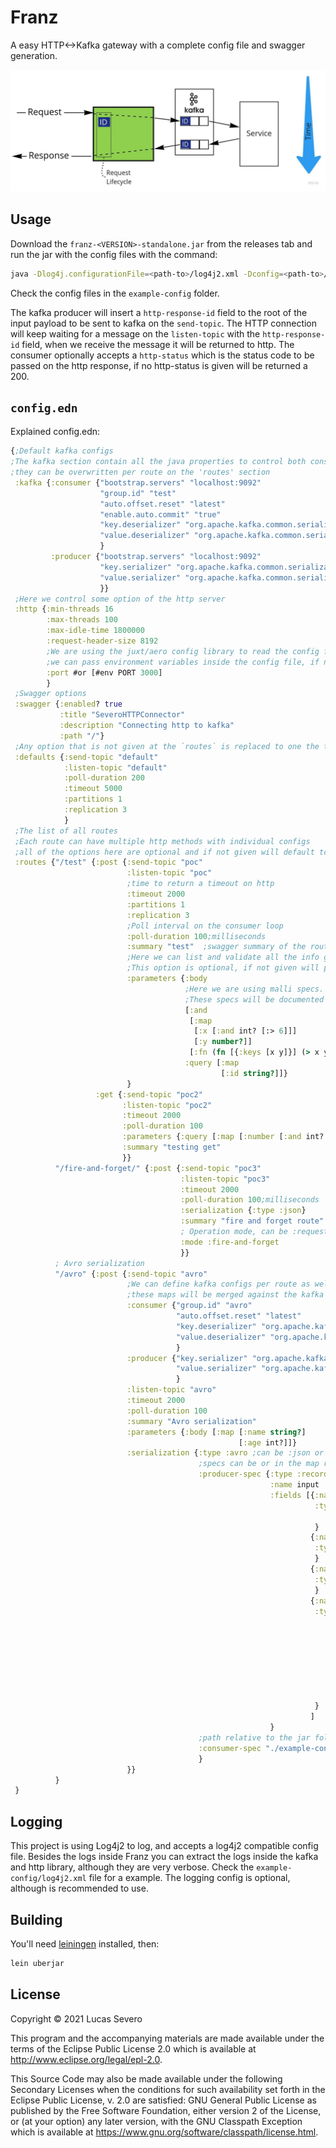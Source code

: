 # Franz

A easy HTTP<->Kafka gateway with a complete config file and swagger generation.

![http kafka converter](https://raw.githubusercontent.com/lsevero/franz/master/http-kafka.jpeg)

## Usage

Download the `franz-<VERSION>-standalone.jar` from the releases tab and run the jar with the config files with the command:

```bash
java -Dlog4j.configurationFile=<path-to>/log4j2.xml -Dconfig=<path-to>/config.edn -jar franz-<VERSION>-standalone.jar
```
Check the config files in the `example-config` folder.

The kafka producer will insert a `http-response-id` field to the root of the input payload to be sent to kafka on the `send-topic`.
The HTTP connection will keep waiting for a message on the `listen-topic` with the `http-response-id` field, when we receive the message it will be returned to http.
The consumer optionally accepts a `http-status` which is the status code to be passed on the http response, if no http-status is given will be returned a 200.

## `config.edn`

Explained config.edn:
```clojure
{;Default kafka configs
;The kafka section contain all the java properties to control both consumer and producer. The same as the property files.
;they can be overwritten per route on the 'routes' section
 :kafka {:consumer {"bootstrap.servers" "localhost:9092" 
                    "group.id" "test"
                    "auto.offset.reset" "latest"
                    "enable.auto.commit" "true"
                    "key.deserializer" "org.apache.kafka.common.serialization.StringDeserializer"
                    "value.deserializer" "org.apache.kafka.common.serialization.StringDeserializer"
                    }
         :producer {"bootstrap.servers" "localhost:9092"
                    "key.serializer" "org.apache.kafka.common.serialization.StringSerializer"
                    "value.serializer" "org.apache.kafka.common.serialization.StringSerializer"
                    }}
 ;Here we control some option of the http server
 :http {:min-threads 16
        :max-threads 100
        :max-idle-time 1800000 
        :request-header-size 8192
        ;We are using the juxt/aero config library to read the config files
        ;we can pass environment variables inside the config file, if no venv has passed will default to the second argument of the #or clause
        :port #or [#env PORT 3000]
        }
 ;Swagger options
 :swagger {:enabled? true
           :title "SeveroHTTPConnector"
           :description "Connecting http to kafka"
           :path "/"}
 ;Any option that is not given at the `routes` is replaced to one the these default values
 :defaults {:send-topic "default"
            :listen-topic "default"
            :poll-duration 200
            :timeout 5000
            :partitions 1
            :replication 3
            }
 ;The list of all routes
 ;Each route can have multiple http methods with individual configs
 ;all of the options here are optional and if not given will default to the values above.
 :routes {"/test" {:post {:send-topic "poc"
                          :listen-topic "poc"
                          ;time to return a timeout on http
                          :timeout 2000
                          :partitions 1
                          :replication 3
                          ;Poll interval on the consumer loop
                          :poll-duration 100;milliseconds
                          :summary "test"  ;swagger summary of the route
                          ;Here we can list and validate all the info given to the route.
                          ;This option is optional, if not given will pass the input to kafka without any validation
                          :parameters {:body
                                       ;Here we are using malli specs.
                                       ;These specs will be documented on swagger
                                       [:and
                                        [:map
                                         [:x [:and int? [:> 6]]]
                                         [:y number?]]
                                        [:fn (fn [{:keys [x y]}] (> x y))]]
                                       :query [:map
                                               [:id string?]]}
                          }
                   :get {:send-topic "poc2"
                         :listen-topic "poc2"
                         :timeout 2000
                         :poll-duration 100
                         :parameters {:query [:map [:number [:and int? [:> 6]]]]}
                         :summary "testing get"
                         }}
          "/fire-and-forget/" {:post {:send-topic "poc3"
                                      :listen-topic "poc3"
                                      :timeout 2000
                                      :poll-duration 100;milliseconds
                                      :serialization {:type :json}
                                      :summary "fire and forget route"
                                      ; Operation mode, can be :request-response or :fire-and-forget, defaults to :request-response if not available
                                      :mode :fire-and-forget
                                      }}
          ; Avro serialization
          "/avro" {:post {:send-topic "avro"
                          ;We can define kafka configs per route as well
                          ;these maps will be merged against the kafka configs above, per-route configs prevail
                          :consumer {"group.id" "avro"
                                     "auto.offset.reset" "latest"
                                     "key.deserializer" "org.apache.kafka.common.serialization.ByteArrayDeserializer"
                                     "value.deserializer" "org.apache.kafka.common.serialization.ByteArrayDeserializer"
                                     }
                          :producer {"key.serializer" "org.apache.kafka.common.serialization.ByteArraySerializer"
                                     "value.serializer" "org.apache.kafka.common.serialization.ByteArraySerializer"
                                     }
                          :listen-topic "avro"
                          :timeout 2000
                          :poll-duration 100
                          :summary "Avro serialization"
                          :parameters {:body [:map [:name string?]
                                                   [:age int?]]}
                          :serialization {:type :avro ;can be :json or :avro, defaults to :json
                                          ;specs can be or in the map representation, or a path to the json spec.
                                          :producer-spec {:type :record
                                                          :name input
                                                          :fields [{:name :headers
                                                                    :type {:type :map
                                                                           :values :string}
                                                                    }
                                                                   {:name :uri
                                                                    :type :string
                                                                    }
                                                                   {:name :http-response-id
                                                                    :type :string
                                                                    }
                                                                   {:name :body
                                                                    :type {:name :body-aux
                                                                           :type :record
                                                                           :fields [{:name :name
                                                                                     :type :string
                                                                                     }
                                                                                    {:name :age
                                                                                     :type :int
                                                                                     }
                                                                                    ]}
                                                                    }
                                                                   ]
                                                          }
                                          ;path relative to the jar folder
                                          :consumer-spec "./example-config/avro.json"
                                          }
                          }}
          }
 }

```

## Logging

This project is using Log4j2 to log, and accepts a log4j2 compatible config file.
Besides the logs inside Franz you can extract the logs inside the kafka and http library, although they are very verbose.
Check the `example-config/log4j2.xml` file for a example.
The logging config is optional, although is recommended to use.

## Building

You'll need [leiningen](https://leiningen.org/) installed, then:
```bash
lein uberjar
```

## License

Copyright © 2021 Lucas Severo

This program and the accompanying materials are made available under the
terms of the Eclipse Public License 2.0 which is available at
http://www.eclipse.org/legal/epl-2.0.

This Source Code may also be made available under the following Secondary
Licenses when the conditions for such availability set forth in the Eclipse
Public License, v. 2.0 are satisfied: GNU General Public License as published by
the Free Software Foundation, either version 2 of the License, or (at your
option) any later version, with the GNU Classpath Exception which is available
at https://www.gnu.org/software/classpath/license.html.
